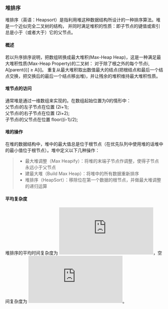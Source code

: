 ### 堆排序 
堆排序（英语：Heapsort）是指利用堆这种数据结构所设计的一种排序算法。堆是一个近似完全二叉树的结构，
并同时满足堆积的性质：即子节点的键值或索引总是小于（或者大于）它的父节点。

#### 概述
若以升序排序说明，把数组转换成最大堆积(Max-Heap Heap)，这是一种满足最大堆积性质(Max-Heap Property)的二叉树：
对于除了根之外的每个节点i, A[parent(i)] ≥ A[i]。 
重复从最大堆积取出数值最大的结点(把根结点和最后一个结点交换，把交换后的最后一个结点移出堆)，并让残余的堆积维持最大堆积性质。  

#### 堆节点的访问 
通常堆是通过一维数组来实现的。在数组起始位置为0的情形中：   
父节点i的左子节点在位置 (2i+1);    
父节点i的右子节点在位置 (2i+2);    
子节点i的父节点在位置 floor((i-1)/2); 
    
#### 堆的操作       
在堆的数据结构中，堆中的最大值总是位于根节点（在优先队列中使用堆的话堆中的最小值位于根节点）。堆中定义以下几种操作：  
> * 最大堆调整（Max Heapify）：将堆的末端子节点作调整，使得子节点永远小于父节点
> * 建最大堆（Build Max Heap）：将堆中的所有数据重新排序   
> * 堆排序（HeapSort）：移除位在第一个数据的根节点，并做最大堆调整的递归运算  

#### 平均复杂度
堆排序的平均时间复杂度为 ![](http://latex.codecogs.com/gif.latex?%5Cbg_white%20O%28n%20%5Clog%20n%29)，空间复杂度为 ![](http://latex.codecogs.com/gif.latex?%5Cbg_white%20%24%7B%5Cdisplaystyle%20%5CTheta%20%281%29%7D%24)。

